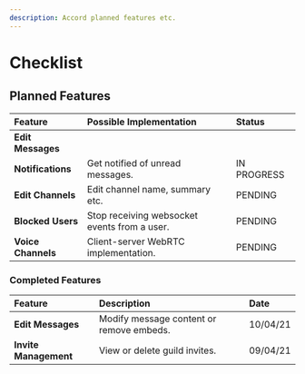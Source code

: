 ```yaml
---
description: Accord planned features etc.
---
```


# Checklist

## Planned Features

| Feature | Possible Implementation | Status |
| :--- | :--- | :--- |
| **Edit Messages** |  |  |
| **Notifications** | Get notified of unread messages. | IN PROGRESS |
| **Edit Channels** | Edit channel name, summary etc. | PENDING |
| **Blocked Users** | Stop receiving websocket events from a user. | PENDING |
| **Voice Channels** | Client-server WebRTC implementation. | PENDING |

### Completed Features

| Feature | Description | Date |
| :--- | :--- | :--- |
| **Edit Messages** | Modify message content or remove embeds. | 10/04/21 |
| **Invite Management** | View or delete guild invites. | 09/04/21 |



